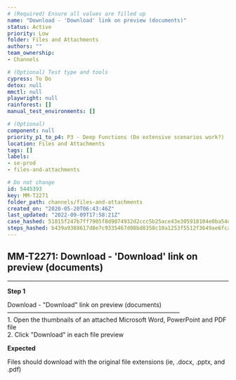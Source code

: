 ```yaml
---
# (Required) Ensure all values are filled up
name: "Download - 'Download' link on preview (documents)"
status: Active
priority: Low
folder: Files and Attachments
authors: ""
team_ownership: 
- Channels

# (Optional) Test type and tools
cypress: To Do
detox: null
mmctl: null
playwright: null
rainforest: []
manual_test_environments: []

# (Optional)
component: null
priority_p1_to_p4: P3 - Deep Functions (Do extensive scenarios work?)
location: Files and Attachments
tags: []
labels: 
- se-prod
- files-and-attachments

# Do not change
id: 5445393
key: MM-T2271
folder_path: channels/files-and-attachments
created_on: "2020-05-20T06:43:46Z"
last_updated: "2022-09-09T17:58:21Z"
case_hashed: 51015f247b7ff7905f8d9074932d2ccc5b25ace43e305918104e0ba54d3b97545a9a7c49ae0875fab88f7edabeab365a
steps_hashed: b439a9388617d8e7c9335467d08bd8358c10a1253f5512f3649ae6fca2628dbd952382589cfe71b761ac88955f782b74
---
```


## MM-T2271: Download - 'Download' link on preview (documents)

---

**Step 1**

Download - "Download" link on preview (documents)\
————————————————————————————\
1\. Open the thumbnails of an attached Microsoft Word, PowerPoint and PDF file\
2\. Click "Download" in each file preview

**Expected**

Files should download with the original file extensions (ie, .docx, .pptx, and .pdf)
